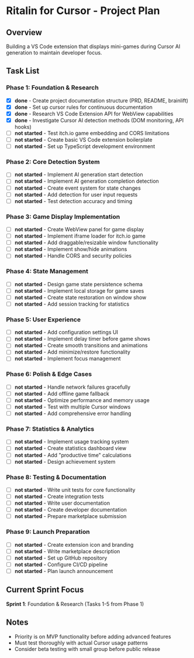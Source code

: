# Ritalin for Cursor - Project Plan

## Overview
Building a VS Code extension that displays mini-games during Cursor AI generation to maintain developer focus.

## Task List

### Phase 1: Foundation & Research
- [x] **done** - Create project documentation structure (PRD, README, brainlift)
- [x] **done** - Set up cursor rules for continuous documentation
- [x] **done** - Research VS Code Extension API for WebView capabilities
- [x] **done** - Investigate Cursor AI detection methods (DOM monitoring, API hooks)
- [ ] **not started** - Test itch.io game embedding and CORS limitations
- [ ] **not started** - Create basic VS Code extension boilerplate
- [ ] **not started** - Set up TypeScript development environment

### Phase 2: Core Detection System
- [ ] **not started** - Implement AI generation start detection
- [ ] **not started** - Implement AI generation completion detection
- [ ] **not started** - Create event system for state changes
- [ ] **not started** - Add detection for user input requests
- [ ] **not started** - Test detection accuracy and timing

### Phase 3: Game Display Implementation
- [ ] **not started** - Create WebView panel for game display
- [ ] **not started** - Implement iframe loader for itch.io game
- [ ] **not started** - Add draggable/resizable window functionality
- [ ] **not started** - Implement show/hide animations
- [ ] **not started** - Handle CORS and security policies

### Phase 4: State Management
- [ ] **not started** - Design game state persistence schema
- [ ] **not started** - Implement local storage for game saves
- [ ] **not started** - Create state restoration on window show
- [ ] **not started** - Add session tracking for statistics

### Phase 5: User Experience
- [ ] **not started** - Add configuration settings UI
- [ ] **not started** - Implement delay timer before game shows
- [ ] **not started** - Create smooth transitions and animations
- [ ] **not started** - Add minimize/restore functionality
- [ ] **not started** - Implement focus management

### Phase 6: Polish & Edge Cases
- [ ] **not started** - Handle network failures gracefully
- [ ] **not started** - Add offline game fallback
- [ ] **not started** - Optimize performance and memory usage
- [ ] **not started** - Test with multiple Cursor windows
- [ ] **not started** - Add comprehensive error handling

### Phase 7: Statistics & Analytics
- [ ] **not started** - Implement usage tracking system
- [ ] **not started** - Create statistics dashboard view
- [ ] **not started** - Add "productive time" calculations
- [ ] **not started** - Design achievement system

### Phase 8: Testing & Documentation
- [ ] **not started** - Write unit tests for core functionality
- [ ] **not started** - Create integration tests
- [ ] **not started** - Write user documentation
- [ ] **not started** - Create developer documentation
- [ ] **not started** - Prepare marketplace submission

### Phase 9: Launch Preparation
- [ ] **not started** - Create extension icon and branding
- [ ] **not started** - Write marketplace description
- [ ] **not started** - Set up GitHub repository
- [ ] **not started** - Configure CI/CD pipeline
- [ ] **not started** - Plan launch announcement

## Current Sprint Focus
**Sprint 1**: Foundation & Research (Tasks 1-5 from Phase 1)

## Notes
- Priority is on MVP functionality before adding advanced features
- Must test thoroughly with actual Cursor usage patterns
- Consider beta testing with small group before public release 
